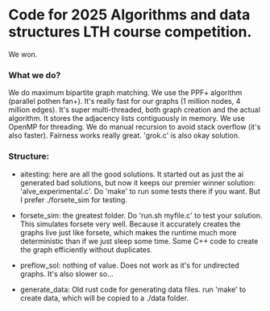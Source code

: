 # Code for 2025 Algorithms and data structures LTH course competition. 
We won. 

### What we do? 

We do maximum bipartite graph matching. We use the PPF+ algorithm (parallel pothen fan+). It's really fast for our graphs (1 million nodes, 4 million edges). It's super multi-threaded, both graph creation and the actual algorithm. It stores the adjacency lists contiguously in memory. We use OpenMP for threading. We do manual recursion to avoid stack overflow (it's also faster). Fairness works really great. 'grok.c' is also okay solution. 

### Structure: 

- aitesting: here are all the good solutions. It started out as just the ai generated bad solutions, but now it keeps our premier winner solution: 'alve_experimental.c'. Do 'make' to run some tests there if you want. But I prefer ./forsete_sim for testing. 

- forsete_sim: the greatest folder. Do 'run.sh myfile.c' to test your solution. This simulates forsete very well. Because it accurately creates the graphs live just like forsete, which makes the runtime much more deterministic than if we just sleep some time. Some C++ code to create the graph efficiently without duplicates.

- preflow_sol: nothing of value. Does not work as it's for undirected graphs. It's also slower so...

- generate_data: Old rust code for generating data files. run 'make' to create data, which will be copied to a ./data folder. 

